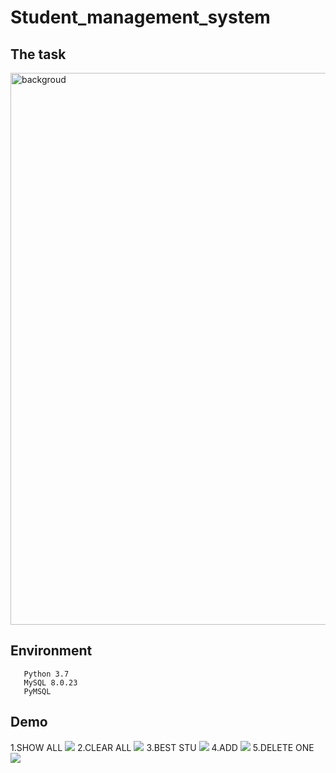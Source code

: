 # Student_management_system
## The task
<img width="883" alt="backgroud" src="https://user-images.githubusercontent.com/90904086/163848072-fbf7454f-068a-4dc0-9c71-a870916b5bba.png">

## Environment
       Python 3.7
       MySQL 8.0.23
       PyMSQL
  
## Demo
1.SHOW ALL
![](https://github.com/MeditatorE/Cartoon-Converter-Platform/blob/main/Demo/Demo.gif)
2.CLEAR ALL
![](https://github.com/MeditatorE/Cartoon-Converter-Platform/blob/main/Demo/Demo.gif)
3.BEST STU
![](https://github.com/MeditatorE/Cartoon-Converter-Platform/blob/main/Demo/Demo.gif)
4.ADD
![](https://github.com/MeditatorE/Cartoon-Converter-Platform/blob/main/Demo/Demo.gif)
5.DELETE ONE
![](https://github.com/MeditatorE/Cartoon-Converter-Platform/blob/main/Demo/Demo.gif)
